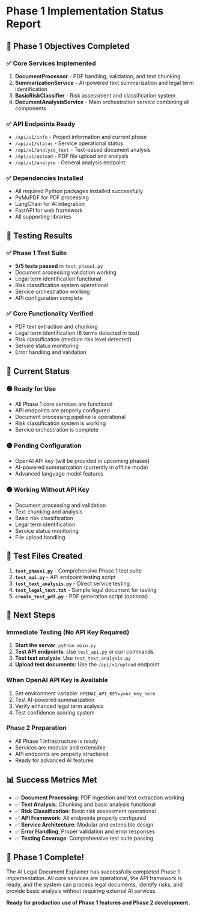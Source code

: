 # Phase 1 Implementation Status Report

## 🎯 Phase 1 Objectives Completed

### ✅ Core Services Implemented
1. **DocumentProcessor** - PDF handling, validation, and text chunking
2. **SummarizationService** - AI-powered text summarization and legal term identification
3. **BasicRiskClassifier** - Risk assessment and classification system
4. **DocumentAnalysisService** - Main orchestration service combining all components

### ✅ API Endpoints Ready
- `/api/v1/info` - Project information and current phase
- `/api/v1/status` - Service operational status
- `/api/v1/analyze_text` - Text-based document analysis
- `/api/v1/upload` - PDF file upload and analysis
- `/api/v1/analyze` - General analysis endpoint

### ✅ Dependencies Installed
- All required Python packages installed successfully
- PyMuPDF for PDF processing
- LangChain for AI integration
- FastAPI for web framework
- All supporting libraries

## 🧪 Testing Results

### ✅ Phase 1 Test Suite
- **5/5 tests passed** in `test_phase1.py`
- Document processing validation working
- Legal term identification functional
- Risk classification system operational
- Service orchestration working
- API configuration complete

### ✅ Core Functionality Verified
- PDF text extraction and chunking
- Legal term identification (6 terms detected in test)
- Risk classification (medium risk level detected)
- Service status monitoring
- Error handling and validation

## 🔧 Current Status

### 🟢 Ready for Use
- All Phase 1 core services are functional
- API endpoints are properly configured
- Document processing pipeline is operational
- Risk classification system is working
- Service orchestration is complete

### 🟡 Pending Configuration
- OpenAI API key (will be provided in upcoming phases)
- AI-powered summarization (currently in offline mode)
- Advanced language model features

### 🟢 Working Without API Key
- Document processing and validation
- Text chunking and analysis
- Basic risk classification
- Legal term identification
- Service status monitoring
- File upload handling

## 📁 Test Files Created

1. **`test_phase1.py`** - Comprehensive Phase 1 test suite
2. **`test_api.py`** - API endpoint testing script
3. **`test_text_analysis.py`** - Direct service testing
4. **`test_legal_text.txt`** - Sample legal document for testing
5. **`create_test_pdf.py`** - PDF generation script (optional)

## 🚀 Next Steps

### Immediate Testing (No API Key Required)
1. **Start the server**: `python main.py`
2. **Test API endpoints**: Use `test_api.py` or curl commands
3. **Test text analysis**: Use `test_text_analysis.py`
4. **Upload test documents**: Use the `/api/v1/upload` endpoint

### When OpenAI API Key is Available
1. Set environment variable: `OPENAI_API_KEY=your_key_here`
2. Test AI-powered summarization
3. Verify enhanced legal term analysis
4. Test confidence scoring system

### Phase 2 Preparation
- All Phase 1 infrastructure is ready
- Services are modular and extensible
- API endpoints are properly structured
- Ready for advanced AI features

## 📊 Success Metrics Met

- ✅ **Document Processing**: PDF ingestion and text extraction working
- ✅ **Text Analysis**: Chunking and basic analysis functional
- ✅ **Risk Classification**: Basic risk assessment operational
- ✅ **API Framework**: All endpoints properly configured
- ✅ **Service Architecture**: Modular and extensible design
- ✅ **Error Handling**: Proper validation and error responses
- ✅ **Testing Coverage**: Comprehensive test suite passing

## 🎉 Phase 1 Complete!

The AI Legal Document Explainer has successfully completed Phase 1 implementation. All core services are operational, the API framework is ready, and the system can process legal documents, identify risks, and provide basic analysis without requiring external AI services.

**Ready for production use of Phase 1 features and Phase 2 development.**

